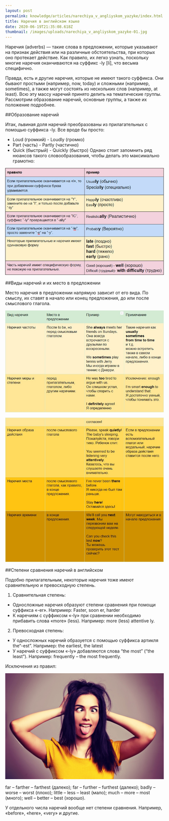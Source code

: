 ```yaml
---
layout: post
permalink: knowledge/articles/narechiya_v_angliyskom_yazyke/index.html
title: Наречия в английском языке
date: 2020-06-19T21:35:08.618Z
thumbnail: /images/uploads/narechiya_v_angliyskom_yazyke-01.jpg
---
```

Наречия (adverbs) — такие слова в предложении, которые указывают на признак действия или на различные обстоятельства, при которых оно протекает действие. Как правило, их легко узнать, поскольку многие наречия оканчиваются на суффикс -ly [li], что весьма специфично.

Правда, есть и другие наречия, которые не имеют такого суффикса. Они бывают простыми (например, now, today) и сложными (например, sometimes), а также могут состоять из нескольких слов (например, at least). Всю эту массу наречий принято делить на тематические группы. Рассмотрим образование наречий, основные группы, а также их положение подробнее.

##Образование наречий

Итак, львиная доля наречий преобразованы из прилагательных с помощью суффикса -ly. Все вроде бы просто:

- Loud (громкий) - Loudly (громко)
- Part (часть) - Partly (частично)
- Quick (быстрый) - Quickly (быстро)
Однако стоит запомнить ряд нюансов такого словообразования, чтобы делать это максимально грамотно:

![](/images/uploads/narechiya_v_angliyskom_yazyke-02.jpg)

##Виды наречий и их место в предложении

Место наречия в предложении напрямую зависит от его вида. По смыслу, их ставят в начало или конец предложения, до или после смыслового глагола.

![](/images/uploads/narechiya_v_angliyskom_yazyke-03.jpg)


![](/images/uploads/narechiya_v_angliyskom_yazyke-04.jpg)

##Степени сравнения наречий в английском

Подобно прилагательным, некоторые наречия тоже имеют сравнительную и превосходную степень.

1. Сравнительная степень:

- Односложные наречия образуют степени сравнения при помощи суффикса «-er».
Например: Faster, soon er, harder
- К наречиям с суффиксом «-ly» при сравнении необходимо прибавить слова «more» (less).
Например: more (less) attentive ly.
2. Превосходная степень:

- У односложных наречий образуется с помощью суффикса артикля the“-est”. 
Например: the earliest, the latest
- У наречий с суффиксом  «-ly» добавляются слова “the most” (“the least”). 
Например: frequently – the most  frequently.

Исключения из правил:

![](/images/uploads/narechiya_v_angliyskom_yazyke-05.jpg)

far – farther – farthest (далеко);
far – further – furthest (далеко);
badly – worse – worst (плохо);
little – less – least (мало);
much – more – most (много);
well – better – best (хорошо).

У отдельного числа наречий вообще нет степени сравнения. Например, «before», «here», «very» и другие.